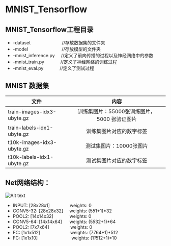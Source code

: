 # MNIST_Tensorflow

## MNIST_Tensorflow工程目录

* -dataset                           //存放数据集的文件夹<br>
* -model                             //存放模型的文件夹<br>
* -mnist_inference.py     //定义了前向传播的过程以及神经网络中的参数<br>
* -mnist_train.py               //定义了神经网络的训练过程<br>
* -mnist_eval.py               //定义了测试过程 


## MNIST 数据集
| 文件 | 内容 | 
| - | :-: |
| train-images-idx3-ubyte.gz | 训练集图片：55000张训练图片，5000 张验证图片 |
| train-labels-idx1-ubyte.gz | 训练集图片对应的数字标签 | 
| t10k-images-idx3-ubyte.gz | 测试集图片：10000张图片 |
| t10k-labels-idx1-ubyte.gz | 测试集图片对应的数字标签 |


## Net网络结构：
![Alt text](https://upload-images.jianshu.io/upload_images/11573712-ee2cfafeb0c48db6.png?imageMogr2/auto-orient/strip%7CimageView2/2/w/700)
* INPUT: [28x28x1]                weights: 0<br>
* CONV5-32: [28x28x32]     weights: (5*5*1+1)*32<br>
* POOL2: [14x14x32]              weights: 0<br>
* CONV5-64: [14x14x64]      weights: (5*5*32+1)*64<br>
* POOL2: [7x7x64]                  weights: 0<br>
* FC: [1x1x512]                        weights: (7*7*64+1)*512<br>
* FC: [1x1x10]                           weights: (1*1*512+1)*10<br>




  
